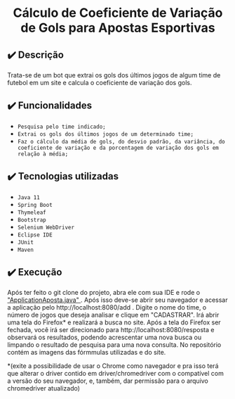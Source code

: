 <h1 align="center"> Cálculo de Coeficiente de Variação de Gols para Apostas Esportivas </h1>

## ✔️ Descrição
Trata-se de um bot que extrai os gols dos últimos jogos de algum time de futebol em um site e calcula o coeficiente de variação dos gols.

## ✔️ Funcionalidades
- `Pesquisa pelo time indicado;`
- `Extrai os gols dos últimos jogos de um determinado time;` 
- `Faz o cálculo da média de gols, do desvio padrão, da variância, do coeficiente de variação e da porcentagem de variação dos gols em relação à média;`

## ✔️ Tecnologias utilizadas
- ``Java 11``
- ``Spring Boot``
- ``Thymeleaf``
- ``Bootstrap``
- ``Selenium WebDriver``
- ``Eclipse IDE``
- ``JUnit``
- ``Maven`` 

## ✔️ Execução
Após ter feito o git clone do projeto, abra ele com sua IDE e rode o <a href="/aposta-tozo/src/main/java/com/apostas/ApplicationAposta.java">"ApplicationAposta.java" </a>. Após isso deve-se abrir seu navegador e acessar a aplicação pelo http://localhost:8080/add . Digite o nome do time, o número de jogos que deseja analisar e clique em "CADASTRAR". Irá abrir uma tela do Firefox* e realizará a busca no site. Após a tela do Firefox ser fechada, você irá ser direcionado para http://localhost:8080/resposta e observará os resultados, podendo acrescentar uma nova busca ou limpando o resultado de pesquisa para uma nova consulta.  No repositório contém as imagens das fórmmulas utilizadas e do site.

*(exite a possibilidade de usar o Chrome como navegador e pra isso terá que alterar o driver contido em driver/chromedriver com o compatível com a versão do seu navegador, e, também, dar permissão para o arquivo chromedriver atualizado)
